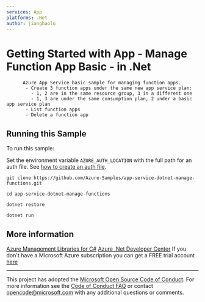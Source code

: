 ```yaml
---
services: App
platforms: .Net
author: jianghaolu
---
```


# Getting Started with App - Manage Function App Basic - in .Net #

          Azure App Service basic sample for managing function apps.
           - Create 3 function apps under the same new app service plan:
             - 1, 2 are in the same resource group, 3 in a different one
             - 1, 3 are under the same consumption plan, 2 under a basic app service plan
           - List function apps
           - Delete a function app


## Running this Sample ##

To run this sample:

Set the environment variable `AZURE_AUTH_LOCATION` with the full path for an auth file. See [how to create an auth file](https://github.com/Azure/azure-sdk-for-net/blob/Fluent/AUTH.md).

    git clone https://github.com/Azure-Samples/app-service-dotnet-manage-functions.git

    cd app-service-dotnet-manage-functions

    dotnet restore

    dotnet run

## More information ##

[Azure Management Libraries for C#](https://github.com/Azure/azure-sdk-for-net/tree/Fluent)
[Azure .Net Developer Center](https://azure.microsoft.com/en-us/develop/net/)
If you don't have a Microsoft Azure subscription you can get a FREE trial account [here](http://go.microsoft.com/fwlink/?LinkId=330212)

---

This project has adopted the [Microsoft Open Source Code of Conduct](https://opensource.microsoft.com/codeofconduct/). For more information see the [Code of Conduct FAQ](https://opensource.microsoft.com/codeofconduct/faq/) or contact [opencode@microsoft.com](mailto:opencode@microsoft.com) with any additional questions or comments.